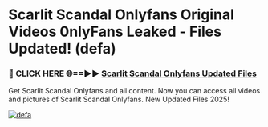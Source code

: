 # Scarlit Scandal Onlyfans Original Videos 0nlyFans Leaked - Files Updated! (defa)

<h3>🔴 CLICK HERE 🌐==►► <a href="https://tinyurl.com/2m67pmp6" rel="nofollow">Scarlit Scandal Onlyfans Updated Files</a></h3>

Get Scarlit Scandal Onlyfans and all content. Now you can access all videos and pictures of Scarlit Scandal Onlyfans. New Updated Files 2025!

[![defa](https://i.imgur.com/H4QAA4z.gif)](https://tinyurl.com/2m67pmp6)